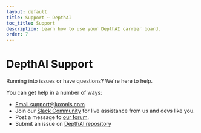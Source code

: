 ```yaml
---
layout: default
title: Support ~ DepthAI
toc_title: Support
description: Learn how to use your DepthAI carrier board.
order: 7
---
```


# DepthAI Support

Running into issues or have questions? We're here to help.

You can get help in a number of ways:

* [Email support@luxonis.com](mailto:support@luxonis.com)
* Join our [Slack Community]({{site.slack_url}}) for live assistance from us and devs like you.
* Post a message to [our forum](https://discuss.luxonis.com/).
* Submit an issue on [DepthAI repository](https://github.com/luxonis/depthai)
